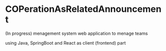 # COPerationAsRelatedAnnouncement

(In progress) menagement system web application to menage teams 

using Java, SpringBoot and React as client (frontend) part
